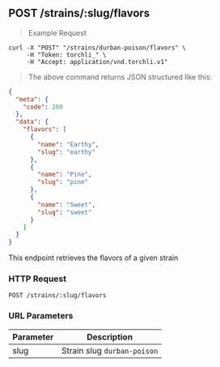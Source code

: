 ## POST /strains/:slug/flavors

> Example Request

```shell
curl -X "POST" "/strains/durban-poison/flavors" \
     -H "Token: torchli_" \
     -H "Accept: application/vnd.torchli.v1"
```

> The above command returns JSON structured like this:

```json
{
  "meta": {
    "code": 200
  },
  "data": {
    "flavors": [
      {
        "name": "Earthy",
        "slug": "earthy"
      },
      {
        "name": "Pine",
        "slug": "pine"
      },
      {
        "name": "Sweet",
        "slug": "sweet"
      }
    ]
  }
}
```

This endpoint retrieves the flavors of a given strain

### HTTP Request

`POST /strains/:slug/flavors`

### URL Parameters

Parameter | Description
--------- | -----------
slug | Strain slug `durban-poison`
